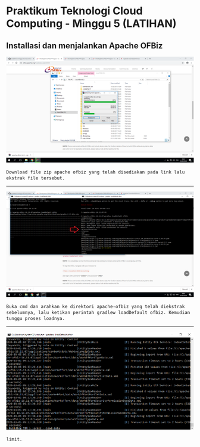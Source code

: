 # Praktikum Teknologi Cloud Computing - Minggu 5 (LATIHAN)

**Installasi dan menjalankan Apache OFBiz**
---
![g1](img-01.png)
```
Download file zip apache ofbiz yang telah disediakan pada link lalu ekstrak file tersebut.
```
---

![g2](img-02.png)
```
Buka cmd dan arahkan ke direktori apache-ofbiz yang telah diekstrak sebelumnya, lalu ketikan perintah gradlew loadDefault ofbiz. Kemudian tunggu proses loadnya.

```
---

![g3](img-03.png)
```
limit.
```


